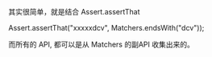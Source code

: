 其实很简单，就是结合 Assert.assertThat

Assert.assertThat("xxxxxdcv", Matchers.endsWith("dcv"));

而所有的 API, 都可以是从 Matchers 的副API 收集出来的。